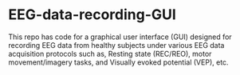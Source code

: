 # EEG-data-recording-GUI
This repo has code for a graphical user interface (GUI) designed for recording EEG data from healthy subjects under various EEG data acquisition protocols such as, Resting state (REC/REO), motor movement/imagery tasks, and Visually evoked potential (VEP), etc.
